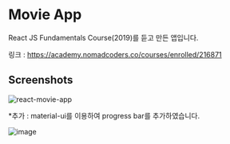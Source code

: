 # Movie App

React JS Fundamentals Course(2019)를 듣고 만든 앱입니다.

링크 : https://academy.nomadcoders.co/courses/enrolled/216871 

## Screenshots
![react-movie-app](https://user-images.githubusercontent.com/45552388/62642177-2210f580-b980-11e9-9d2f-b4636e4a6104.JPG)

*추가 : material-ui를 이용하여 progress bar를 추가하였습니다.

![image](https://user-images.githubusercontent.com/45552388/62642862-9304dd00-b981-11e9-961b-69ceb619dd7f.png)
